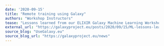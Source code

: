 ```yaml
---
date: '2020-09-15'
title: "Remote training using Galaxy"
authors: "Workshop Instructors"
tease: "Lessons learned from our ELIXIR Galaxy Machine Learning Workshop"
external_url: "https://galaxyproject.eu/posts/2020/09/15/ML-lessons-learned/"
source_blog: "UseGalaxy.eu"
source_blog_url: "https://galaxyproject.eu/news"
---
```

